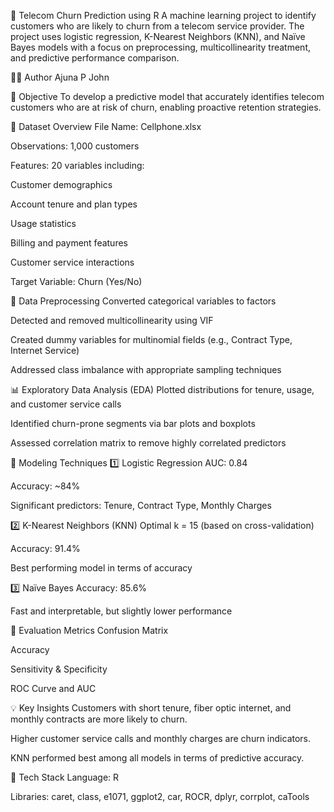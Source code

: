 📱 Telecom Churn Prediction using R
A machine learning project to identify customers who are likely to churn from a telecom service provider. The project uses logistic regression, K-Nearest Neighbors (KNN), and Naïve Bayes models with a focus on preprocessing, multicollinearity treatment, and predictive performance comparison.

👩‍💻 Author
Ajuna P John

🎯 Objective
To develop a predictive model that accurately identifies telecom customers who are at risk of churn, enabling proactive retention strategies.

📂 Dataset Overview
File Name: Cellphone.xlsx

Observations: 1,000 customers

Features: 20 variables including:

Customer demographics

Account tenure and plan types

Usage statistics

Billing and payment features

Customer service interactions

Target Variable: Churn (Yes/No)

🧹 Data Preprocessing
Converted categorical variables to factors

Detected and removed multicollinearity using VIF

Created dummy variables for multinomial fields (e.g., Contract Type, Internet Service)

Addressed class imbalance with appropriate sampling techniques

📊 Exploratory Data Analysis (EDA)
Plotted distributions for tenure, usage, and customer service calls

Identified churn-prone segments via bar plots and boxplots

Assessed correlation matrix to remove highly correlated predictors

🤖 Modeling Techniques
1️⃣ Logistic Regression
AUC: 0.84

Accuracy: ~84%

Significant predictors: Tenure, Contract Type, Monthly Charges

2️⃣ K-Nearest Neighbors (KNN)
Optimal k = 15 (based on cross-validation)

Accuracy: 91.4%

Best performing model in terms of accuracy

3️⃣ Naïve Bayes
Accuracy: 85.6%

Fast and interpretable, but slightly lower performance

📌 Evaluation Metrics
Confusion Matrix

Accuracy

Sensitivity & Specificity

ROC Curve and AUC

💡 Key Insights
Customers with short tenure, fiber optic internet, and monthly contracts are more likely to churn.

Higher customer service calls and monthly charges are churn indicators.

KNN performed best among all models in terms of predictive accuracy.

🧰 Tech Stack
Language: R

Libraries: caret, class, e1071, ggplot2, car, ROCR, dplyr, corrplot, caTools

